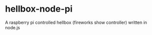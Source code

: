 hellbox-node-pi
===============

A raspberry pi controlled hellbox (fireworks show controller) written in node.js
